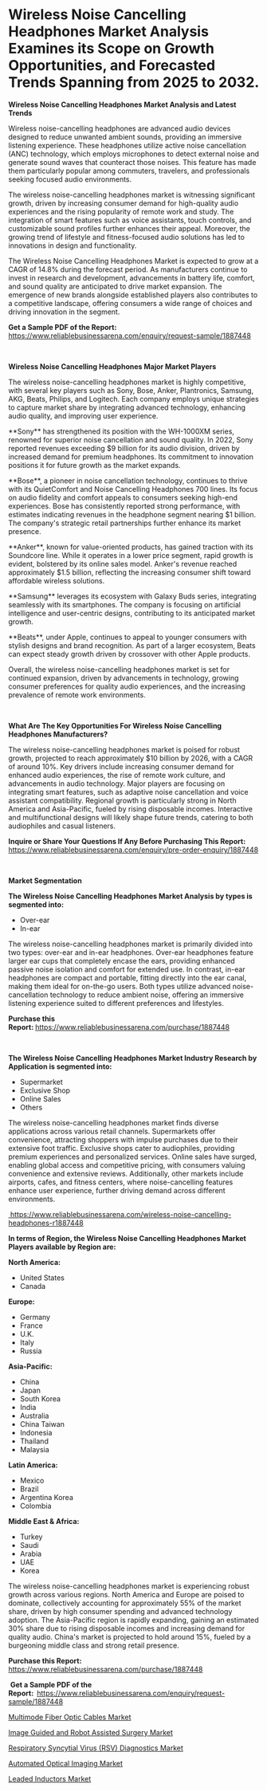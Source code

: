 <p><h1>Wireless Noise Cancelling Headphones Market Analysis Examines its Scope on Growth Opportunities, and Forecasted Trends Spanning from 2025 to 2032.</h1></p><p><strong>Wireless Noise Cancelling Headphones Market Analysis and Latest Trends</strong></p>
<p><p>Wireless noise-cancelling headphones are advanced audio devices designed to reduce unwanted ambient sounds, providing an immersive listening experience. These headphones utilize active noise cancellation (ANC) technology, which employs microphones to detect external noise and generate sound waves that counteract those noises. This feature has made them particularly popular among commuters, travelers, and professionals seeking focused audio environments.</p><p>The wireless noise-cancelling headphones market is witnessing significant growth, driven by increasing consumer demand for high-quality audio experiences and the rising popularity of remote work and study. The integration of smart features such as voice assistants, touch controls, and customizable sound profiles further enhances their appeal. Moreover, the growing trend of lifestyle and fitness-focused audio solutions has led to innovations in design and functionality.</p><p>The Wireless Noise Cancelling Headphones Market is expected to grow at a CAGR of 14.8% during the forecast period. As manufacturers continue to invest in research and development, advancements in battery life, comfort, and sound quality are anticipated to drive market expansion. The emergence of new brands alongside established players also contributes to a competitive landscape, offering consumers a wide range of choices and driving innovation in the segment.</p></p>
<p><strong>Get a Sample PDF of the Report:&nbsp;</strong> <a href="https://www.reliablebusinessarena.com/enquiry/request-sample/1887448?utm_campaign=2563&utm_medium=2&utm_source=Github&utm_content=ia&utm_term=06042025&utm_id=wireless-noise-cancelling-headphones">https://www.reliablebusinessarena.com/enquiry/request-sample/1887448</a></p>
<p>&nbsp;</p>
<p><strong>Wireless Noise Cancelling Headphones Major Market Players</strong></p>
<p><p>The wireless noise-cancelling headphones market is highly competitive, with several key players such as Sony, Bose, Anker, Plantronics, Samsung, AKG, Beats, Philips, and Logitech. Each company employs unique strategies to capture market share by integrating advanced technology, enhancing audio quality, and improving user experience.</p><p>**Sony** has strengthened its position with the WH-1000XM series, renowned for superior noise cancellation and sound quality. In 2022, Sony reported revenues exceeding $9 billion for its audio division, driven by increased demand for premium headphones. Its commitment to innovation positions it for future growth as the market expands.</p><p>**Bose**, a pioneer in noise cancellation technology, continues to thrive with its QuietComfort and Noise Cancelling Headphones 700 lines. Its focus on audio fidelity and comfort appeals to consumers seeking high-end experiences. Bose has consistently reported strong performance, with estimates indicating revenues in the headphone segment nearing $1 billion. The company's strategic retail partnerships further enhance its market presence.</p><p>**Anker**, known for value-oriented products, has gained traction with its Soundcore line. While it operates in a lower price segment, rapid growth is evident, bolstered by its online sales model. Anker's revenue reached approximately $1.5 billion, reflecting the increasing consumer shift toward affordable wireless solutions.</p><p>**Samsung** leverages its ecosystem with Galaxy Buds series, integrating seamlessly with its smartphones. The company is focusing on artificial intelligence and user-centric designs, contributing to its anticipated market growth.</p><p>**Beats**, under Apple, continues to appeal to younger consumers with stylish designs and brand recognition. As part of a larger ecosystem, Beats can expect steady growth driven by crossover with other Apple products.</p><p>Overall, the wireless noise-cancelling headphones market is set for continued expansion, driven by advancements in technology, growing consumer preferences for quality audio experiences, and the increasing prevalence of remote work environments.</p></p>
<p>&nbsp;</p>
<p><strong>What Are The Key Opportunities For Wireless Noise Cancelling Headphones Manufacturers?</strong></p>
<p><p>The wireless noise-cancelling headphones market is poised for robust growth, projected to reach approximately $10 billion by 2026, with a CAGR of around 10%. Key drivers include increasing consumer demand for enhanced audio experiences, the rise of remote work culture, and advancements in audio technology. Major players are focusing on integrating smart features, such as adaptive noise cancellation and voice assistant compatibility. Regional growth is particularly strong in North America and Asia-Pacific, fueled by rising disposable incomes. Interactive and multifunctional designs will likely shape future trends, catering to both audiophiles and casual listeners.</p></p>
<p><strong>Inquire or Share Your Questions If Any Before Purchasing This Report:</strong> <a href="https://www.reliablebusinessarena.com/enquiry/pre-order-enquiry/1887448?utm_campaign=2563&utm_medium=2&utm_source=Github&utm_content=ia&utm_term=06042025&utm_id=wireless-noise-cancelling-headphones">https://www.reliablebusinessarena.com/enquiry/pre-order-enquiry/1887448</a></p>
<p>&nbsp;</p>
<p><strong>Market Segmentation</strong></p>
<p><strong>The Wireless Noise Cancelling Headphones Market Analysis by types is segmented into:</strong></p>
<p><ul><li>Over-ear</li><li>In-ear</li></ul></p>
<p><p>The wireless noise-cancelling headphones market is primarily divided into two types: over-ear and in-ear headphones. Over-ear headphones feature larger ear cups that completely encase the ears, providing enhanced passive noise isolation and comfort for extended use. In contrast, in-ear headphones are compact and portable, fitting directly into the ear canal, making them ideal for on-the-go users. Both types utilize advanced noise-cancellation technology to reduce ambient noise, offering an immersive listening experience suited to different preferences and lifestyles.</p></p>
<p><strong>Purchase this Report:&nbsp;</strong><a href="https://www.reliablebusinessarena.com/purchase/1887448?utm_campaign=2563&utm_medium=2&utm_source=Github&utm_content=ia&utm_term=06042025&utm_id=wireless-noise-cancelling-headphones">https://www.reliablebusinessarena.com/purchase/1887448</a></p>
<p>&nbsp;</p>
<p><strong>The Wireless Noise Cancelling Headphones Market Industry Research by Application is segmented into:</strong></p>
<p><ul><li>Supermarket</li><li>Exclusive Shop</li><li>Online Sales</li><li>Others</li></ul></p>
<p><p>The wireless noise-cancelling headphones market finds diverse applications across various retail channels. Supermarkets offer convenience, attracting shoppers with impulse purchases due to their extensive foot traffic. Exclusive shops cater to audiophiles, providing premium experiences and personalized services. Online sales have surged, enabling global access and competitive pricing, with consumers valuing convenience and extensive reviews. Additionally, other markets include airports, cafes, and fitness centers, where noise-cancelling features enhance user experience, further driving demand across different environments.</p></p>
<p><a href="https://www.reliablebusinessarena.com/wireless-noise-cancelling-headphones-r1887448?utm_campaign=2563&utm_medium=2&utm_source=Github&utm_content=ia&utm_term=06042025&utm_id=wireless-noise-cancelling-headphones">&nbsp;https://www.reliablebusinessarena.com/wireless-noise-cancelling-headphones-r1887448</a></p>
<p><strong>In terms of Region, the Wireless Noise Cancelling Headphones Market Players available by Region are:</strong></p>
<p>
    <p> <strong> North America: </strong>
        <ul>
            <li>United States</li>
            <li>Canada</li>
        </ul>
        </p> 
    <p> <strong> Europe: </strong>
        <ul>
            <li>Germany</li>
            <li>France</li>
            <li>U.K.</li>
            <li>Italy</li>
            <li>Russia</li>
        </ul>
        </p> 
    <p> <strong> Asia-Pacific: </strong>
        <ul>
            <li>China</li>
            <li>Japan</li>
            <li>South Korea</li>
            <li>India</li>
            <li>Australia</li>
            <li>China Taiwan</li>
            <li>Indonesia</li>
            <li>Thailand</li>
            <li>Malaysia</li>
        </ul>
        </p> 
    <p> <strong> Latin America: </strong>
        <ul>
            <li>Mexico</li>
            <li>Brazil</li>
            <li>Argentina Korea</li>
            <li>Colombia</li>
        </ul>
        </p> 
    <p> <strong> Middle East & Africa: </strong>
        <ul>
            <li>Turkey</li>
            <li>Saudi</li>
            <li>Arabia</li>
            <li>UAE</li>
            <li>Korea</li>
        </ul>
    </p>
    </p>
<p><p>The wireless noise-cancelling headphones market is experiencing robust growth across various regions. North America and Europe are poised to dominate, collectively accounting for approximately 55% of the market share, driven by high consumer spending and advanced technology adoption. The Asia-Pacific region is rapidly expanding, gaining an estimated 30% share due to rising disposable incomes and increasing demand for quality audio. China's market is projected to hold around 15%, fueled by a burgeoning middle class and strong retail presence.</p></p>
<p><strong>Purchase this Report: </strong><a href="https://www.reliablebusinessarena.com/purchase/1887448?utm_campaign=2563&utm_medium=2&utm_source=Github&utm_content=ia&utm_term=06042025&utm_id=wireless-noise-cancelling-headphones">https://www.reliablebusinessarena.com/purchase/1887448</a></p>
<p>&nbsp;<strong>Get a Sample PDF of the Report:&nbsp;&nbsp;</strong><a href="https://www.reliablebusinessarena.com/enquiry/request-sample/1887448?utm_campaign=2563&utm_medium=2&utm_source=Github&utm_content=ia&utm_term=06042025&utm_id=wireless-noise-cancelling-headphones">https://www.reliablebusinessarena.com/enquiry/request-sample/1887448</a></p>
<p><strong></strong></p>
<p><p><a href="https://github.com/edacruz6/Market-Research-Report-List-1/blob/main/multimode-fiber-optic-cables-market.md?utm_campaign=2563&utm_medium=2&utm_source=Github&utm_content=ia&utm_term=06042025&utm_id=wireless-noise-cancelling-headphones">Multimode Fiber Optic Cables Market</a></p><p><a href="https://www.linkedin.com/pulse/image-guided-robot-assisted-surgery-market-evolution-global-lzzpf?utm_campaign=2563&utm_medium=2&utm_source=Github&utm_content=ia&utm_term=06042025&utm_id=wireless-noise-cancelling-headphones">Image Guided and Robot Assisted Surgery Market</a></p><p><a href="https://www.linkedin.com/pulse/projected-market-expansion-respiratory-syncytial-virus-weoif?utm_campaign=2563&utm_medium=2&utm_source=Github&utm_content=ia&utm_term=06042025&utm_id=wireless-noise-cancelling-headphones">Respiratory Syncytial Virus (RSV) Diagnostics Market</a></p><p><a href="https://www.linkedin.com/pulse/whats-fueling-automated-optical-imaging-markets-growth-115-cagr-ijxpf?utm_campaign=2563&utm_medium=2&utm_source=Github&utm_content=ia&utm_term=06042025&utm_id=wireless-noise-cancelling-headphones">Automated Optical Imaging Market</a></p><p><a href="https://github.com/yankimber90yankim/Market-Research-Report-List-1/blob/main/leaded-inductors-market.md?utm_campaign=2563&utm_medium=2&utm_source=Github&utm_content=ia&utm_term=06042025&utm_id=wireless-noise-cancelling-headphones">Leaded Inductors Market</a></p></p>